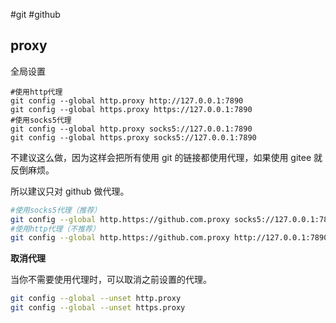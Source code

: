 #git #github

## proxy

全局设置

```shell
#使用http代理 
git config --global http.proxy http://127.0.0.1:7890
git config --global https.proxy https://127.0.0.1:7890
#使用socks5代理
git config --global http.proxy socks5://127.0.0.1:7890
git config --global https.proxy socks5://127.0.0.1:7890
```

不建议这么做，因为这样会把所有使用 git 的链接都使用代理，如果使用 gitee 就反倒麻烦。

所以建议只对 github 做代理。

```bash
#使用socks5代理（推荐）
git config --global http.https://github.com.proxy socks5://127.0.0.1:7890
#使用http代理（不推荐）
git config --global http.https://github.com.proxy http://127.0.0.1:7890
```

**取消代理**  

当你不需要使用代理时，可以取消之前设置的代理。

```bash
git config --global --unset http.proxy 
git config --global --unset https.proxy
```